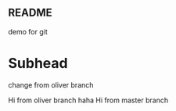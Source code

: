 ## README

demo for git

# Subhead

change from oliver branch

Hi from oliver branch haha
Hi from master branch
